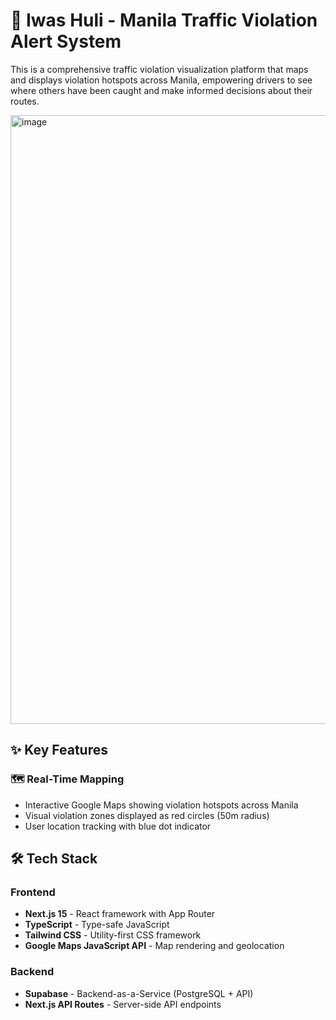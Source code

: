 # 🚨 Iwas Huli - Manila Traffic Violation Alert System

This is a comprehensive traffic violation visualization platform that maps and displays violation hotspots across Manila, empowering drivers to see where others have been caught and make informed decisions about their routes.

<img width="1915" height="974" alt="image" src="https://github.com/user-attachments/assets/eb5c75c1-563d-4929-8a95-c545ab91bcaf" />


## ✨ Key Features

### 🗺️ **Real-Time Mapping**
- Interactive Google Maps showing violation hotspots across Manila
- Visual violation zones displayed as red circles (50m radius)
- User location tracking with blue dot indicator

## 🛠️ Tech Stack

### Frontend
- **Next.js 15** - React framework with App Router
- **TypeScript** - Type-safe JavaScript
- **Tailwind CSS** - Utility-first CSS framework
- **Google Maps JavaScript API** - Map rendering and geolocation

### Backend
- **Supabase** - Backend-as-a-Service (PostgreSQL + API)
- **Next.js API Routes** - Server-side API endpoints

